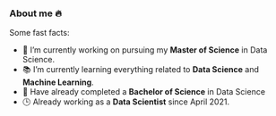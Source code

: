 ### About me 🔥

Some fast facts:

- 🎯 I’m currently working on pursuing my **Master of Science** in Data Science.
- 📚 I’m currently learning everything related to **Data Science** and **Machine Learning**.
- 🏫 Have already completed a **Bachelor of Science** in Data Science
- 🕒 Already working as a **Data Scientist** since April 2021.

